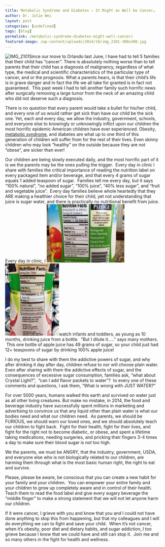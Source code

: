 ```yaml
---
title: Metabolic Syndrome and Diabetes – It Might as Well be Cancer…
author: Dr. Julie Wei
layout: post
categories: [undefined]
tags: [blog]
permalink: /metabolic-syndrome-diabetes-might-well-cancer/
featured-image: /wp-content/uploads/2014/10/img_2101-300x300.jpg
---
```

<img class="alignleft  wp-image-1071" src="/wp-content/uploads/2014/10/img_2101-300x300.jpg" alt="IMG_2101" width="193" height="193" />Since our move to Orlando last June, I have had to tell 5 families that their child has “cancer”. There is absolutely nothing worse than to tell parents that their child has a diagnosis of malignancy, regardless of what type, the medical and scientific characteristics of the particular type of cancer, and or the prognosis. What a parents hears, is that their child’s life is in grave danger and in fact the life we all take for granted is in fact not guaranteed.  This past week I had to tell another family such horrific news after surgically removing a large tumor from the neck of an amazing child who did not deserve such a diagnosis.

There is no question that every parent would take a bullet for his/her child, and every one of us would rather get sick than have our child be the sick one. Yet, each and every day, we allow the industry, government, schools, and everyone else to knowingly or unknowingly inflict upon our children the most horrific epidemic American children have ever experienced. Obesity, [metabolic syndrome][1], and diabetes are what up to one third of this generation of children will suffer from for the rest of their lives. Even skinny children who may look “healthy” on the outside because they are not “obese”, are sicker than ever!

Our children are being slowly executed daily, and the most horrific part of it is we the parents may be the ones pulling the trigger.  Every day in clinic I share with families the critical importance of reading the nutrition label on every packaged item and/or beverage, and that every 4 grams of sugar equals 1 added teaspoon of sugar.  Families tell me every day, but it says “100% natural”, “no added sugar”, “100% juice”, “40% less sugar”, and “fruit and vegetable juice”.  Every day families believe whole heartedly that they ARE making a healthier choice for their child, yet not understanding that juice is sugar water, and there is practically no nutritional benefit from juice. Every day in clinic, I <img class="alignleft  wp-image-1124" src="/wp-content/uploads/2014/10/IMG_0315-300x225.jpg" alt="IMG_0315" width="252" height="189" /> <img class="alignleft  wp-image-1125" src="/wp-content/uploads/2014/10/IMG_1383-225x300.jpg" alt="IMG_1383" width="175" height="234" />watch infants and toddlers, as young as 10 months, drinking juice from a bottle.  “But I dilute it…..” says many mothers.  This one bottle of apple juice has 49 grams of sugar, so your child just had 12+ teaspoons of sugar by drinking 100% apple juice!

I do my best to share with them the addictive powers of sugar, and why after drinking it day after day, children refuse to nor will choose plain water.  Even after sharing with them the addictive effects of sugar, and the consequences of excessive sugar consumption, families ask, “what about Crystal Light?”,  “can I add flavor packets to water”?  to every one of these comments and questions, I ask them, “What is wrong with JUST WATER?”

For over 5000 years, humans walked this earth and survived on water just as all other living creatures. But make no mistake, in 2014, the food and beverage industry have successfully spent millions in marketing and advertising to convince us that any liquid other than plain water is what our bodies need and what our children need.  As parents, we should be FURIOUS, we should warn our loved ones, and we should absolutely teach our children to fight back.  Fight for their health, fight for their lives, and fight for the right not to become diabetic, or obese, and spent a lifetime taking medications, needing surgeries, and pricking their fingers 3-4 times a day to make sure their blood sugar is not too high.

We the parents, we must be ANGRY, that the industry, government, USDA, and everyone else who is not biologically related to our children, are harming them through what is the most basic human right, the right to eat and survive.

Please, please be aware, be conscious that you can create a new habit for your family and your children.  You can empower your entire family and your children to grow up completely aware and in control of their health.  Teach them to read the food label and give every sugary beverage the “middle finger” to make a strong statement that we will not let anyone harm our children.

If it were cancer, I grieve with you and know that you and I could not have done anything to stop this from happening, but that my colleagues and I will do everything we can to fight and save your child.  When it’s not cancer, when it’s obesity, poor diet and dietary habits, and sugar addiction, I too grieve because I know that we could have and still can stop it.  Join me and so many others in the fight for health and wellness.


 [1]: http://kidshealth.org/parent/medical/endocrine/metabolic_syndrome.html
 [2]: the-book